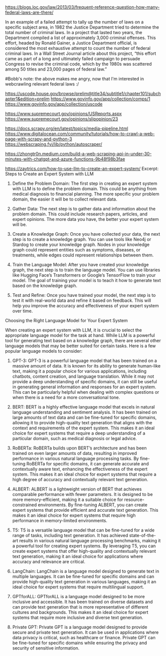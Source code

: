 https://blogs.loc.gov/law/2013/03/frequent-reference-question-how-many-federal-laws-are-there/

In an example of a failed attempt to tally up the number of laws on a specific subject area, in 1982 the Justice Department tried to determine the total number of criminal laws. In a project that lasted two years, the Department compiled a list of approximately 3,000 criminal offenses. This effort, headed by Ronald Gainer, a Justice Department official, is considered the most exhaustive attempt to count the number of federal criminal laws. In a Wall Street Journal article about this project, “this effort came as part of a long and ultimately failed campaign to persuade Congress to revise the criminal code, which by the 1980s was scattered among 50 titles and 23,000 pages of federal law.”

#Bobb's note: the above makes me angry, now that I'm interested in webcrawling relevant federal laws :/

https://uscode.house.gov/browse/prelim@title34/subtitle1/chapter101/subchapter1&edition=prelim 
https://www.govinfo.gov/app/collection/comps/1
https://www.govinfo.gov/app/collection/uscode 

https://www.supremecourt.gov/opinions/USReports.aspx
https://www.supremecourt.gov/opinions/slipopinion/23



https://docs.scrapy.org/en/latest/topics/media-pipeline.html
https://www.digitalocean.com/community/tutorials/how-to-crawl-a-web-page-with-scrapy-and-python-3
https://webscraping.fyi/lib/python/autoscraper/ 



https://zhongtr0n.medium.com/build-a-web-scraping-api-in-under-30-minutes-with-chatgpt-and-azure-functions-9b48f98b3fae


https://zaytrics.com/how-to-use-llm-to-create-an-expert-system/
Excerpt: 
Steps to Create an Expert System with LLM
1. Define the Problem Domain: The first step in creating an expert system with LLM is to define the problem domain. This could be anything from medical diagnosis to financial planning. The more specific your problem domain, the easier it will be to collect relevant data.

2. Gather Data: The next step is to gather data and information about the problem domain. This could include research papers, articles, and expert opinions. The more data you have, the better your expert system will be.

3. Create a Knowledge Graph: Once you have collected your data, the next step is to create a knowledge graph. You can use tools like Neo4j or Stardog to create your knowledge graph. Nodes in your knowledge graph could represent entities such as symptoms, diseases, or treatments, while edges could represent relationships between them.

4. Train the Language Model: After you have created your knowledge graph, the next step is to train the language model. You can use libraries like Hugging Face’s Transformers or Google’s TensorFlow to train your model. The goal of training your model is to teach it how to generate text based on the knowledge graph.

5. Test and Refine: Once you have trained your model, the next step is to test it with real-world data and refine it based on feedback. This will help you improve the accuracy and effectiveness of your expert system over time.

Choosing the Right Language Model for Your Expert System

When creating an expert system with LLM, it is crucial to select the appropriate language model for the task at hand. While LLM is a powerful tool for generating text based on a knowledge graph, there are several other language models that may be better suited for certain tasks. Here is a few popular language models to consider:

1. GPT-3: GPT-3 is a powerful language model that has been trained on a massive amount of data. It is known for its ability to generate human-like text, making it a popular choice for various applications, including chatbots, content creation, and language translation. While it may not provide a deep understanding of specific domains, it can still be useful in generating general information and responses for an expert system. This can be particularly helpful when dealing with complex questions or when there is a need for a more conversational tone.

2. BERT: BERT is a highly effective language model that excels in natural language understanding and sentiment analysis. It has been trained on large amounts of text data and can be fine-tuned for specific domains, allowing it to provide high-quality text generation that aligns with the context and requirements of the expert system. This makes it an ideal choice for expert systems that require a deep understanding of a particular domain, such as medical diagnosis or legal advice.

3. RoBERTa: RoBERTa builds upon BERT’s architecture and has been trained on even larger amounts of data, resulting in improved performance in various natural language processing tasks. By fine-tuning RoBERTa for specific domains, it can generate accurate and contextually aware text, enhancing the effectiveness of the expert system. This makes it an ideal choice for expert systems that require a high degree of accuracy and contextually relevant text generation.

4. ALBERT: ALBERT is a lightweight version of BERT that achieves comparable performance with fewer parameters. It is designed to be more memory-efficient, making it a suitable choice for resource-constrained environments. By fine-tuning ALBERT, you can create expert systems that provide efficient and accurate text generation. This makes it an ideal choice for expert systems that require high performance in memory-limited environments.

5. T5: T5 is a versatile language model that can be fine-tuned for a wide range of tasks, including text generation. It has achieved state-of-the-art results in various natural language processing benchmarks, making it a powerful tool for creating expert systems. By leveraging T5, you can create expert systems that offer high-quality and contextually relevant text generation, making it an ideal choice for applications where accuracy and relevance are critical.

6. LangChain: LangChain is a language model designed to generate text in multiple languages. It can be fine-tuned for specific domains and can provide high-quality text generation in various languages, making it an ideal choice for expert systems that require multilingual support.

7. GPTforALL: GPTforALL is a language model designed to be more inclusive and accessible. It has been trained on diverse datasets and can provide text generation that is more representative of different cultures and backgrounds. This makes it an ideal choice for expert systems that require more inclusive and diverse text generation.

8. Private GPT: Private GPT is a language model designed to provide secure and private text generation. It can be used in applications where data privacy is critical, such as healthcare or finance. Private GPT can be fine-tuned for specific domains while ensuring the privacy and security of sensitive information.
